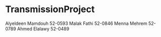 # TransmissionProject

Alyeldeen Mamdouh 52-0593
Malak Fathi 52-0846
Menna Mehrem 52-0789
Ahmed Elalawy 52-0489

